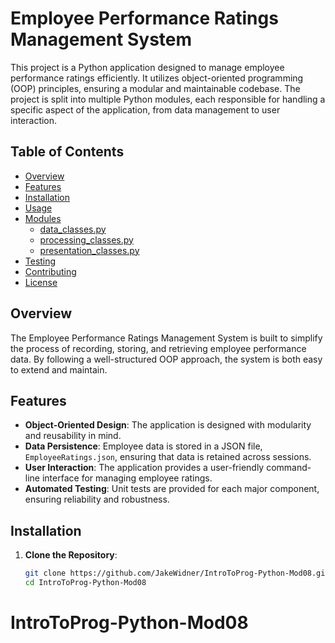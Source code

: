 # Employee Performance Ratings Management System

This project is a Python application designed to manage employee performance ratings efficiently. It utilizes object-oriented programming (OOP) principles, ensuring a modular and maintainable codebase. The project is split into multiple Python modules, each responsible for handling a specific aspect of the application, from data management to user interaction.

## Table of Contents

- [Overview](#overview)
- [Features](#features)
- [Installation](#installation)
- [Usage](#usage)
- [Modules](#modules)
  - [data_classes.py](#data_classespy)
  - [processing_classes.py](#processing_classespy)
  - [presentation_classes.py](#presentation_classespy)
- [Testing](#testing)
- [Contributing](#contributing)
- [License](#license)

## Overview

The Employee Performance Ratings Management System is built to simplify the process of recording, storing, and retrieving employee performance data. By following a well-structured OOP approach, the system is both easy to extend and maintain.

## Features

- **Object-Oriented Design**: The application is designed with modularity and reusability in mind.
- **Data Persistence**: Employee data is stored in a JSON file, `EmployeeRatings.json`, ensuring that data is retained across sessions.
- **User Interaction**: The application provides a user-friendly command-line interface for managing employee ratings.
- **Automated Testing**: Unit tests are provided for each major component, ensuring reliability and robustness.

## Installation

1. **Clone the Repository**:
   ```bash
   git clone https://github.com/JakeWidner/IntroToProg-Python-Mod08.git
   cd IntroToProg-Python-Mod08
# IntroToProg-Python-Mod08
